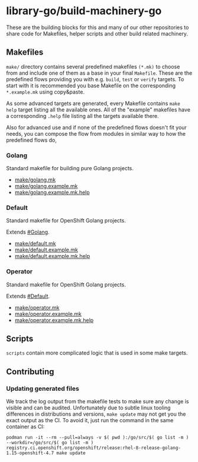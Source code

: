 # library-go/build-machinery-go
These are the building blocks for this and many of our other repositories to share code for Makefiles, helper scripts and other build related machinery.

## Makefiles
`make/` directory contains several predefined makefiles `(*.mk)` to choose from and include one of them as a base in your final `Makefile`. These are the predefined flows providing you with e.g. `build`, `test` or `verify` targets. To start with it is recommended you base Makefile on the corresponding `*.example.mk` using copy&paste.

As some advanced targets are generated, every Makefile contains `make help` target listing all the available ones. All of the "example" makefiles have a corresponding `.help` file listing all the targets available there.

Also for advanced use and if none of the predefined flows doesn't fit your needs, you can compose the flow from modules in similar way to how the predefined flows do,  

### Golang
Standard makefile for building pure Golang projects.
 - [make/golang.mk](make/golang.mk)
 - [make/golang.example.mk](make/golang.example.mk)
 - [make/golang.example.mk.help](make/golang.example.mk.help)

### Default
Standard makefile for OpenShift Golang projects. 

Extends [#Golang]().

 - [make/default.mk](make/default.mk)
 - [make/default.example.mk](make/default.example.mk)
 - [make/default.example.mk.help](make/default.example.mk.help)

### Operator
Standard makefile for OpenShift Golang projects. 

Extends [#Default]().

 - [make/operator.mk](make/operator.mk)
 - [make/operator.example.mk](make/operator.example.mk)
 - [make/operator.example.mk.help](make/operator.example.mk.help)


## Scripts
`scripts` contain more complicated logic that is used in some make targets.

## Contributing
### Updating generated files
We track the log output from the makefile tests to make sure any change is visible and can be audited. Unfortunately due to subtle linux tooling differences in distributions and versions, `make update` may not get you the exact output as the CI. To avoid it, just run the command in the same container as CI:   
```
podman run -it --rm --pull=always -v $( pwd ):/go/src/$( go list -m ) --workdir=/go/src/$( go list -m ) registry.ci.openshift.org/openshift/release:rhel-8-release-golang-1.15-openshift-4.7 make update
```
